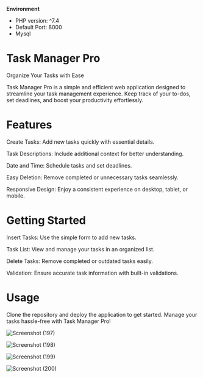 **Environment**
- PHP version: ^7.4
- Default Port: 8000
- Mysql

# Task Manager Pro

Organize Your Tasks with Ease

Task Manager Pro is a simple and efficient web application designed to streamline your task management experience. Keep track of your to-dos, set deadlines, and boost your productivity effortlessly.

# Features

Create Tasks: Add new tasks quickly with essential details.

Task Descriptions: Include additional context for better understanding.

Date and Time: Schedule tasks and set deadlines.

Easy Deletion: Remove completed or unnecessary tasks seamlessly.

Responsive Design: Enjoy a consistent experience on desktop, tablet, or mobile.

# Getting Started
Insert Tasks: Use the simple form to add new tasks.

Task List: View and manage your tasks in an organized list.

Delete Tasks: Remove completed or outdated tasks easily.

Validation: Ensure accurate task information with built-in validations.

#  Usage

Clone the repository and deploy the application to get started. Manage your tasks hassle-free with Task Manager Pro!


![Screenshot (197)](https://github.com/arturs-ansons/Tasks/assets/65274330/5725e2b8-d748-424c-a622-4de4ef217027)


![Screenshot (198)](https://github.com/arturs-ansons/Tasks/assets/65274330/0b229a14-1108-44c0-a87c-d78220eb7a0e)


![Screenshot (199)](https://github.com/arturs-ansons/Tasks/assets/65274330/b6a4640f-eca1-44ad-aa39-59b09cdc26eb)


![Screenshot (200)](https://github.com/arturs-ansons/Tasks/assets/65274330/5541b94f-542a-42ab-b2ff-8e3b515321f0)
